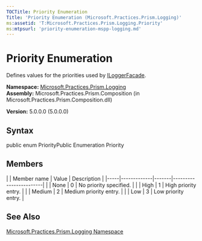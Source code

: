 ```yaml
---
TOCTitle: Priority Enumeration
Title: 'Priority Enumeration (Microsoft.Practices.Prism.Logging)'
ms:assetid: 'T:Microsoft.Practices.Prism.Logging.Priority'
ms:mtpsurl: 'priority-enumeration-mspp-logging.md'
---
```


# Priority Enumeration

Defines values for the priorities used by [ILoggerFacade](https://msdn.microsoft.com/library/microsoft.practices.prism.logging.iloggerfacade).

**Namespace:** [Microsoft.Practices.Prism.Logging](https://msdn.microsoft.com/library/microsoft.practices.prism.logging)
**Assembly:** Microsoft.Practices.Prism.Composition (in Microsoft.Practices.Prism.Composition.dll)

**Version:** 5.0.0.0 (5.0.0.0)

## Syntax
public enum PriorityPublic Enumeration Priority

## Members

<span id="membersToggle"></span>
|     | Member name | Value | Description            |
|-----|-------------|-------|------------------------|
|     | None        | 0     | No priority specified. |
|     | High        | 1     | High priority entry.   |
|     | Medium      | 2     | Medium priority entry. |
|     | Low         | 3     | Low priority entry.    |

## See Also
[Microsoft.Practices.Prism.Logging Namespace](https://msdn.microsoft.com/library/microsoft.practices.prism.logging)
